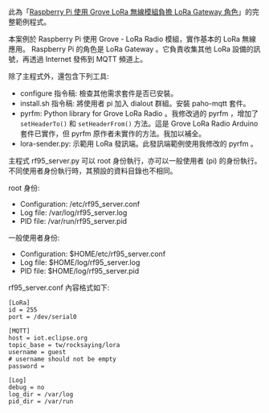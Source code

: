 此為「[Raspberry Pi 使用 Grove LoRa 無線模組負擔 LoRa Gateway 角色](http://rocksaying.tw/archives/2018/Raspberry_Pi_use_Grove_LoRa_Radio.html)」的完整範例程式。

本案例於 Raspberry Pi 使用 Grove - LoRa Radio 模組，實作基本的 LoRa 無線應用。 Raspberry Pi 的角色是 LoRa Gateway 。它負責收集其他 LoRa 設備的訊號，再透過 Internet 發佈到 MQTT 頻道上。

除了主程式外，還包含下列工具:

* configure 指令稿: 檢查其他需求套件是否已安裝。
* install.sh 指令稿: 將使用者 pi 加入 dialout 群組。安裝 paho-mqtt 套件。
* pyrfm: Python library for Grove LoRa Radio 。我修改過的 pyrfm ，增加了 `setHeaderTo()` 和 `setHeaderFrom()` 方法。這是 Grove LoRa Radio Arduino 套件已實作，但 pyrfm 原作者未實作的方法。我加以補全。
* lora-sender.py: 示範用 LoRa 發訊端。此發訊端範例使用我修改的 pyrfm 。

主程式 rf95_server.py 可以 root 身份執行，亦可以一般使用者 (pi) 的身份執行。不同使用者身份執行時，其預設的資料目錄也不相同。

root 身份:

* Configuration: /etc/rf95_server.conf
* Log file: /var/log/rf95_server.log
* PID file: /var/run/rf95_server.pid

一般使用者身份:

* Configuration: $HOME/etc/rf95_server.conf
* Log file: $HOME/log/rf95_server.log
* PID file: $HOME/log/rf95_server.pid

rf95_server.conf 內容格式如下:

```
[LoRa]
id = 255
port = /dev/serial0

[MQTT]
host = iot.eclipse.org
topic_base = tw/rocksaying/lora
username = guest
# username should not be empty
password =

[Log]
debug = no
log_dir = /var/log
pid_dir = /var/run
```

